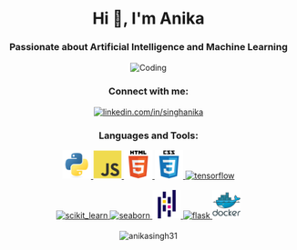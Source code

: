 <h1 align="center">Hi 👋, I'm Anika</h1>
<h3 align="center">Passionate about Artificial Intelligence and Machine Learning</h3>

<div align="center">
    <img 
        align="center" 
        alt="Coding" 
        width="400" 
        src="https://i.pinimg.com/originals/e5/bd/3a/e5bd3a2f2cf2f6f4dad0f531b92564be.gif">
</div>

<h3 align="center">Connect with me:</h3>
<p align="center">
    <a href="https://linkedin.com/in/singhanika" target="_blank">
        <img align="center" src="https://raw.githubusercontent.com/rahuldkjain/github-profile-readme-generator/master/src/images/icons/Social/linked-in-alt.svg" alt="linkedin.com/in/singhanika" height="30" width="40" />
    </a>
</p>

<h3 align="center">Languages and Tools:</h3>
<div align="center">
    <!-- First row -->
    <a href="https://www.python.org" target="_blank">
        <img src="https://raw.githubusercontent.com/devicons/devicon/master/icons/python/python-original.svg" alt="python" width="50" height="50"/>
    </a>
    <a href="https://developer.mozilla.org/en-US/docs/Web/JavaScript" target="_blank">
        <img src="https://raw.githubusercontent.com/devicons/devicon/master/icons/javascript/javascript-original.svg" alt="javascript" width="50" height="50"/>
    </a>
    <a href="https://www.w3.org/html/" target="_blank">
        <img src="https://raw.githubusercontent.com/devicons/devicon/master/icons/html5/html5-original-wordmark.svg" alt="html5" width="50" height="50"/>
    </a>
    <a href="https://www.w3schools.com/css/" target="_blank">
        <img src="https://raw.githubusercontent.com/devicons/devicon/master/icons/css3/css3-original-wordmark.svg" alt="css3" width="50" height="50"/>
    </a>
    <a href="https://www.tensorflow.org" target="_blank">
        <img src="https://www.vectorlogo.zone/logos/tensorflow/tensorflow-icon.svg" alt="tensorflow" width="50" height="50"/>
    </a>
</div>

<br>

<div align="center">
    <!-- Second row -->
    <a href="https://scikit-learn.org/" target="_blank">
        <img src="https://upload.wikimedia.org/wikipedia/commons/0/05/Scikit_learn_logo_small.svg" alt="scikit_learn" width="50" height="50"/>
    </a>
    <a href="https://seaborn.pydata.org/" target="_blank">
        <img src="https://seaborn.pydata.org/_images/logo-mark-lightbg.svg" alt="seaborn" width="50" height="50"/>
    </a>
    <a href="https://pandas.pydata.org/" target="_blank">
        <img src="https://raw.githubusercontent.com/devicons/devicon/2ae2a900d2f041da66e950e4d48052658d850630/icons/pandas/pandas-original.svg" alt="pandas" width="50" height="50"/>
    </a>
    <a href="https://flask.palletsprojects.com/" target="_blank">
        <img src="https://www.vectorlogo.zone/logos/pocoo_flask/pocoo_flask-icon.svg" alt="flask" width="50" height="50"/>
    </a>
    <a href="https://www.docker.com/" target="_blank">
        <img src="https://raw.githubusercontent.com/devicons/devicon/master/icons/docker/docker-original-wordmark.svg" alt="docker" width="50" height="50"/>
    </a>
</div>

<br>

<div align="center">
    <img align="center" src="https://github-readme-stats.vercel.app/api/top-langs?username=anikasingh31&show_icons=true&locale=en&layout=compact" alt="anikasingh31" />
</div>
